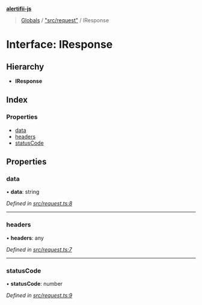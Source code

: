 **[alertifii-js](../README.md)**

> [Globals](../globals.md) / ["src/request"](../modules/_src_request_.md) / IResponse

# Interface: IResponse

## Hierarchy

* **IResponse**

## Index

### Properties

* [data](_src_request_.iresponse.md#data)
* [headers](_src_request_.iresponse.md#headers)
* [statusCode](_src_request_.iresponse.md#statuscode)

## Properties

### data

•  **data**: string

*Defined in [src/request.ts:8](https://github.com/PagerTree/alertifii-js/blob/af96a42/src/request.ts#L8)*

___

### headers

•  **headers**: any

*Defined in [src/request.ts:7](https://github.com/PagerTree/alertifii-js/blob/af96a42/src/request.ts#L7)*

___

### statusCode

•  **statusCode**: number

*Defined in [src/request.ts:9](https://github.com/PagerTree/alertifii-js/blob/af96a42/src/request.ts#L9)*
